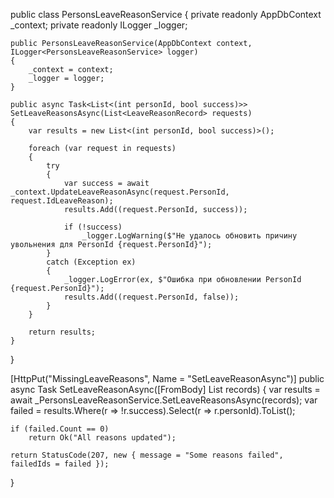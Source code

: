 public class PersonsLeaveReasonService
{
    private readonly AppDbContext _context;
    private readonly ILogger<PersonsLeaveReasonService> _logger;

    public PersonsLeaveReasonService(AppDbContext context, ILogger<PersonsLeaveReasonService> logger)
    {
        _context = context;
        _logger = logger;
    }

    public async Task<List<(int personId, bool success)>> SetLeaveReasonsAsync(List<LeaveReasonRecord> requests)
    {
        var results = new List<(int personId, bool success)>();

        foreach (var request in requests)
        {
            try
            {
                var success = await _context.UpdateLeaveReasonAsync(request.PersonId, request.IdLeaveReason);
                results.Add((request.PersonId, success));

                if (!success)
                    _logger.LogWarning($"Не удалось обновить причину увольнения для PersonId {request.PersonId}");
            }
            catch (Exception ex)
            {
                _logger.LogError(ex, $"Ошибка при обновлении PersonId {request.PersonId}");
                results.Add((request.PersonId, false));
            }
        }

        return results;
    }
}


[HttpPut("MissingLeaveReasons", Name = "SetLeaveReasonAsync")]
public async Task<IActionResult> SetLeaveReasonAsync([FromBody] List<LeaveReasonRecord> records)
{
    var results = await _PersonsLeaveReasonService.SetLeaveReasonsAsync(records);
    var failed = results.Where(r => !r.success).Select(r => r.personId).ToList();

    if (failed.Count == 0)
        return Ok("All reasons updated");

    return StatusCode(207, new { message = "Some reasons failed", failedIds = failed });
}
